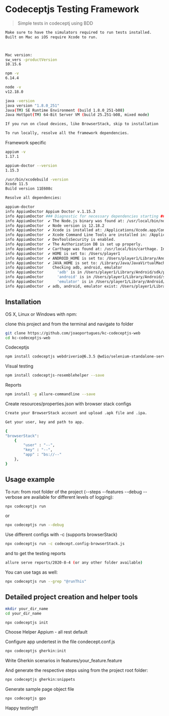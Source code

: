 # Codeceptjs Testing Framework
> Simple tests in codeceptj using BDD

```sh
Make sure to have the simulators required to run tests installed.
Built on Mac as iOS require Xcode to run.



Mac version:
sw_vers -productVersion
10.15.6

npm -v
6.14.4

node -v
v12.18.0

java -version
java version "1.8.0_251"
Java(TM) SE Runtime Environment (build 1.8.0_251-b08)
Java HotSpot(TM) 64-Bit Server VM (build 25.251-b08, mixed mode)

If you run on cloud devices, like BrowserStack, skip to installation

To run locally, resolve all the framework dependencies.
```

Framework specific
```sh
appium -v
1.17.1

appium-doctor --version
1.15.3

/usr/bin/xcodebuild -version
Xcode 11.5
Build version 11E608c

Resolve all dependencies:

appium-doctor
info AppiumDoctor Appium Doctor v.1.15.3
info AppiumDoctor ### Diagnostic for necessary dependencies starting ###
info AppiumDoctor  ✔ The Node.js binary was found at: /usr/local/bin/node
info AppiumDoctor  ✔ Node version is 12.18.2
info AppiumDoctor  ✔ Xcode is installed at: /Applications/Xcode.app/Contents/Developer
info AppiumDoctor  ✔ Xcode Command Line Tools are installed in: /Applications/Xcode.app/Contents/Developer
info AppiumDoctor  ✔ DevToolsSecurity is enabled.
info AppiumDoctor  ✔ The Authorization DB is set up properly.
info AppiumDoctor  ✔ Carthage was found at: /usr/local/bin/carthage. Installed version is: 0.35.0
info AppiumDoctor  ✔ HOME is set to: /Users/player1
info AppiumDoctor  ✔ ANDROID_HOME is set to: /Users/player1/Library/Android/sdk/
info AppiumDoctor  ✔ JAVA_HOME is set to: /Library/Java/JavaVirtualMachines/jdk-14.0.1.jdk/Contents/Home
info AppiumDoctor    Checking adb, android, emulator
info AppiumDoctor      'adb' is in /Users/player1/Library/Android/sdk/platform-tools/adb
info AppiumDoctor      'android' is in /Users/player1/Library/Android/sdk/tools/android
info AppiumDoctor      'emulator' is in /Users/player1/Library/Android/sdk/emulator/emulator
info AppiumDoctor  ✔ adb, android, emulator exist: /Users/player1/Library/Android/sdk/

```

## Installation

OS X, Linux or Windows with npm:

clone this project and from the terminal and navigate to folder
```sh
git clone https://github.com/joaoportugues/kc-codeceptjs-web
cd kc-codeceptjs-web
```

Codeceptjs

```sh
npm install codeceptjs webdriverio@6.3.5 @wdio/selenium-standalone-service --save

```

Visual testing

```sh
npm install codeceptjs-resemblehelper --save
```

Reports

```sh
npm install -g allure-commandline --save
```

Create resources/properties.json with browser stack configs
```sh
Create your BrowserStack account and upload .apk file and .ipa. 

Get your user, key and path to app.

{
"browserStack":
	{
		"user" : "--",
		"key" : "--",
		"app" : "bs://--"
	},
}
```

## Usage example

To run:
from root folder of the project (--steps --features --debug --verbose are available for different levels of logging):
```sh
npx codeceptjs run
```
or
```sh
npx codeceptjs run --debug
```
Use different configs with -c (supports browserStack)
```sh
npx codeceptjs run -c codecept.config-browserStack.js
```

and to get the testing reports
```sh
allure serve reports/2020-8-4 (or any other folder available)
```

You can use tags as well:
```sh
npx codeceptjs run --grep "@runThis"
```

## Detailed project creation and helper tools

```sh
mkdir your_dir_name
cd your_dir_name
```

```sh
npx codeceptjs init
```

Choose Helper Appium - all rest default

Configure app undertest in the file condecept.conf.js

```sh
npx codeceptjs gherkin:init
```

Write Gherkin scenarios in features/your_feature.feature

And generate the respective steps using from the project root folder:

```sh
npx codeceptjs gherkin:snippets
```

Generate sample page object file
```sh
npx codeceptjs gpo
```

Happy testing!!!

